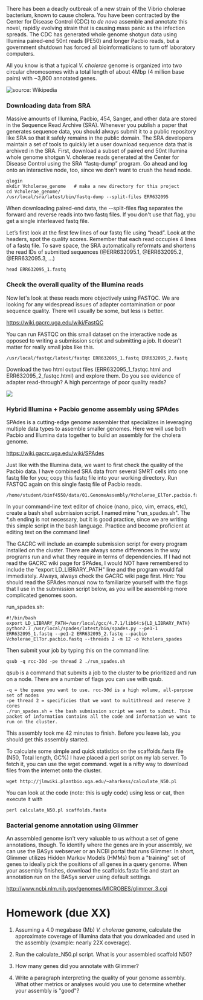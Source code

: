 There has been a deadly outbreak of a new strain of the Vibrio cholerae bacterium, known to cause cholera. You have been contracted by the Center for Disease Control (CDC) to _de novo_ assemble and annotate this novel, rapidly evolving strain that is causing mass panic as the infection spreads. The CDC has generated whole genome shotgun data using Illumina paired-end 50nt reads (PE50) and longer Pacbio reads, but a government shutdown has forced all bioinformaticians to turn off laboratory computers.

All you know is that a typical _V. cholerae_ genome is organized into two circular chromosomes with a total length of about 4Mbp (4 million base pairs) with ~3,800 annotated genes. 

![source: Wikipedia](https://upload.wikimedia.org/wikipedia/commons/thumb/9/9d/Cholera_bacteria_SEM.jpg/240px-Cholera_bacteria_SEM.jpg)

### Downloading data from SRA
Massive amounts of Illumina, Pacbio, 454, Sanger, and other data are stored in the Sequence Read Archive (SRA). Whenever you publish a paper that generates sequence data, you should always submit it to a public repository like SRA so that it safely remains in the public domain. The SRA developers maintain a set of tools to quickly let a user download sequence data that is archived in the SRA. First, download a subset of paired end 50nt Illumina whole genome shotgun V. cholerae reads generated at the Center for Disease Control using the SRA “fastq-dump” program. Go ahead and log onto an interactive node, too, since we don't want to crush the head node.

    qlogin
    mkdir Vcholerae_genome   # make a new directory for this project
    cd Vcholerae_genome/
    /usr/local/sra/latest/bin/fastq-dump --split-files ERR632095

When downloading paired-end data, the --split-files flag separates the forward and reverse reads into two fastq files. If you don't use that flag, you get a single interleaved fastq file.

Let’s first look at the first few lines of our fastq file using “head”. Look at the headers, spot the quality scores. Remember that each read occupies 4 lines of a fastq file. To save space, the SRA automatically reformats and shortens the read IDs of submitted sequences (@ERR632095.1, @ERR632095.2, @ERR632095.3, ...)

    head ERR632095_1.fastq

### Check the overall quality of the Illumina reads

Now let's look at these reads more objectively using FASTQC. We are looking for any widespread issues of adapter contamination or poor sequence quality. There will usually be some, but less is better.

https://wiki.gacrc.uga.edu/wiki/FastQC

You can run FASTQC on this small dataset on the interactive node as opposed to writing a submission script and submitting a job. It doesn't matter for really small jobs like this.

    /usr/local/fastqc/latest/fastqc ERR632095_1.fastq ERR632095_2.fastq

Download the two html output files (ERR632095_1_fastqc.html and ERR632095_2_fastqc.html) and explore them. Do you see evidence of adapter read-through? A high percentage of poor quality reads?

![](http://i.imgur.com/wUPJKGT.png)

### Hybrid Illumina + Pacbio genome assembly using SPAdes

SPAdes is a cutting-edge genome assembler that specializes in leveraging multiple data types to assemble smaller genomes. Here we will use both Pacbio and Illumina data together to build an assembly for the cholera genome. 

https://wiki.gacrc.uga.edu/wiki/SPAdes

Just like with the Illumina data, we want to first check the quality of the Pacbio data. I have combined SRA data from several SMRT cells into one fastq file for you; copy this fastq file into your working directory. Run FASTQC again on this single fastq file of Pacbio reads.

    /home/student/binf4550/data/01.GenomeAssembly/Vcholerae_ElTor.pacbio.fastq

In your command-line text editor of choice (nano, pico, vim, emacs, etc), create a bash shell submission script. I named mine "run_spades.sh". The *.sh ending is not necessary, but it is good practice, since we are writing this simple script in the bash language. Practice and become proficient at editing text on the command line!

The GACRC will include an example submission script for every program installed on the cluster. There are always some differences in the way programs run and what they require in terms of dependencies. If I had not read the GACRC wiki page for SPAdes, I would NOT have remembered to include the "export LD_LIBRARY_PATH" line and the program would fail immediately. Always, always check the GACRC wiki page first. Hint: You should read the SPAdes manual now to familiarize yourself with the flags that I use in the submission script below, as you will be assembling more complicated genomes soon.

run_spades.sh:

    #!/bin/bash
    export LD_LIBRARY_PATH=/usr/local/gcc/4.7.1/lib64:${LD_LIBRARY_PATH}
    python2.7 /usr/local/spades/latest/bin/spades.py --pe1-1 ERR632095_1.fastq --pe1-2 ERR632095_2.fastq --pacbio Vcholerae_ElTor.pacbio.fastq --threads 2 -m 12 -o Vcholera_spades

Then submit your job by typing this on the command line:

    qsub -q rcc-30d -pe thread 2 ./run_spades.sh

qsub is a command that submits a job to the cluster to be prioritized and run on a node. There are a number of flags you can use with qsub.

    -q = the queue you want to use. rcc-30d is a high volume, all-purpose set of nodes
    -pe thread 2 = specificies that we want to multithread and reserve 2 cores
    ./run_spades.sh = the bash submission script we want to submit. This packet of information contains all the code and information we want to run on the cluster. 
 

This assembly took me 42 minutes to finish. Before you leave lab, you should get this assembly started. 

To calculate some simple and quick statistics on the scaffolds.fasta file (N50, Total length, GC%) I have placed a perl script on my lab server. To fetch it, you can use the wget command. wget is a nifty way to download files from the internet onto the cluster. 

    wget http://jlmwiki.plantbio.uga.edu/~aharkess/calculate_N50.pl

You can look at the code (note: this is ugly code) using less or cat, then execute it with

    perl calculate_N50.pl scaffolds.fasta

### Bacterial genome annotation using Glimmer

An assembled genome isn't very valuable to us without a set of gene annotations, though. To identify where the genes are in your assembly, we can use the BASys webserver or an NCBI portal that runs Glimmer. In short, Glimmer utilizes Hidden Markov Models (HMMs) from a "training" set of genes to ideally pick the positions of all genes in a query genome. When your assembly finishes, download the scaffolds.fasta file and start an annotation run on the BASys server using default settings.

http://www.ncbi.nlm.nih.gov/genomes/MICROBES/glimmer_3.cgi

# Homework (due XX)

1) Assuming a 4.0 megabase (Mb) _V. cholerae_ genome, calculate the approximate coverage of Illumina data that you downloaded and used in the assembly (example: nearly 22X coverage).

2) Run the calculate_N50.pl script. What is your assembled scaffold N50? 

3) How many genes did you annotate with Glimmer?

4) Write a paragraph interpreting the quality of your genome assembly. What other metrics or analyses would you use to determine whether your assembly is "good"?
